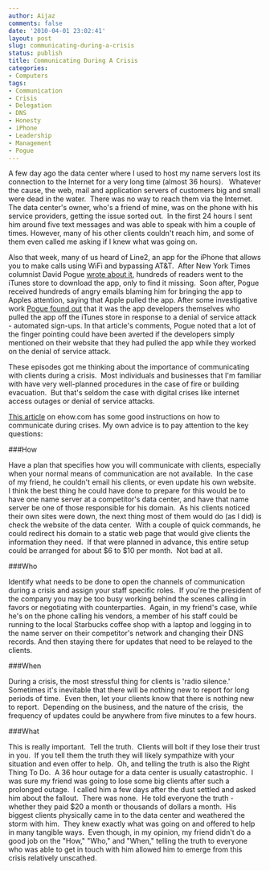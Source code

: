 ```yaml
---
author: Aijaz
comments: false
date: '2010-04-01 23:02:41'
layout: post
slug: communicating-during-a-crisis
status: publish
title: Communicating During A Crisis
categories:
- Computers
tags:
- Communication
- Crisis
- Delegation
- DNS
- Honesty
- iPhone
- Leadership
- Management
- Pogue
---
```


A few day ago the data center where I used to host my name servers lost its
connection to the Internet for a very long time (almost 36 hours).   Whatever
the cause, the web, mail and application servers of customers big and small
were dead in the water.  There was no way to reach them via the Internet.  The
data center's owner, who's a friend of mine, was on the phone with his service
providers, getting the issue sorted out.  In the first 24 hours I sent him
around five text messages and was able to speak with him a couple of times.
However, many of his other clients couldn't reach him, and some of them even
called me asking if I knew what was going on.
<!--more-->

Also that week, many of us heard of Line2, an app for the iPhone that allows
you to make calls using WiFi and bypassing AT&T.  After New York Times
columnist David Pogue [wrote about it](http://www.nytimes.com/2010/03/25/technology/personaltech/25pogue.html),
hundreds of readers went to the iTunes store to download the app, only to find
it missing.  Soon after, Pogue received hundreds of angry emails blaming him
for bringing the app to Apples attention, saying that Apple pulled the app.
After some investigative work [Pogue found out](http://pogue.blogs.nytimes.com/2010/03/27/why-the-line-2-app-is-up-and-down/) that it was the app developers themselves who pulled the app off the
iTunes store in response to a denial of service attack - automated sign-ups.
In that article's comments, Pogue noted that a lot of the finger pointing
could have been averted if the developers simply mentioned on their website
that they had pulled the app while they worked on the denial of service
attack.

<!-- ai l /wp/question.png /wp/question.png 204 140 -->
These episodes got me thinking about
the importance of communicating with clients during a crisis.  Most
individuals and businesses that I'm familiar with have very well-planned
procedures in the case of fire or building evacuation.  But that's seldom the
case with digital crises like internet access outages or denial of service
attacks.

[This article](http://www.ehow.com/how_15981_communicate-during-crisis.html)
on ehow.com has some good instructions on how to communicate during crises.
My own advice is to pay attention to the key questions:

###How

Have a plan that specifies how you will communicate with clients, especially when your normal means of communication are not available.  In the case of my friend, he couldn't email his clients, or even update his own website.  I think the best thing he could have done to prepare for this would be to have one name server at a competitor's data center, and have that name server be one of those responsible for his domain.  As his clients noticed their own sites were down, the next thing most of them would do (as I did) is check the website of the data center.  With a couple of quick commands, he could redirect his domain to a static web page that would give clients the information they need.  If that were planned in advance, this entire setup could be arranged for about $6 to $10 per month.  Not bad at all.

###Who

Identify what needs to be done to open the channels of communication during a crisis and assign your staff specific roles.  If you're the president of the company you may be too busy working behind the scenes calling in favors or negotiating with counterparties.  Again, in my friend's case, while he's on the phone calling his vendors, a member of his staff could be  running to the local Starbucks coffee shop with a laptop and logging in to the name server on their competitor's network and changing their DNS records. And then staying there for updates that need to be relayed to the clients.

###When

During a crisis, the most stressful thing for clients is 'radio silence.'  Sometimes it's inevitable that there will be nothing new to report for long periods of time.  Even then, let your clients know that there is nothing new to report.  Depending on the business, and the nature of the crisis,  the frequency of updates could be anywhere from five minutes to a few hours.

###What

This is really important.  Tell the truth.  Clients will bolt if they lose their trust in you.  If you tell them the truth they will likely sympathize with your situation and even offer to help.  Oh, and telling the truth is also the Right Thing To Do.  A 36 hour outage for a data center is usually catastrophic.  I was sure my friend was going to lose some big clients after such a prolonged outage.  I called him a few days after the dust settled and asked him about the fallout.  There was none.  He told everyone the truth - whether they paid $20 a month or thousands of dollars a month.  His biggest clients physically came in to the data center and weathered the storm with him.  They knew exactly what was going on and offered to help in many tangible ways.  Even though, in my opinion, my friend didn't do a good job on the "How," "Who," and "When," telling the truth to everyone who was able to get in touch with him allowed him to emerge from this crisis relatively unscathed.

